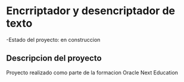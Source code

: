 <h1>Encrriptador y desencriptador de texto</h1>

-Estado del proyecto: en construccion

<H2>Descripcion del proyecto</H2> 

Proyecto realizado como parte de la formacion Oracle Next Education
